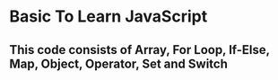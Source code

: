 # Basic To Learn JavaScript

## This code consists of Array, For Loop, If-Else, Map, Object, Operator, Set and Switch
